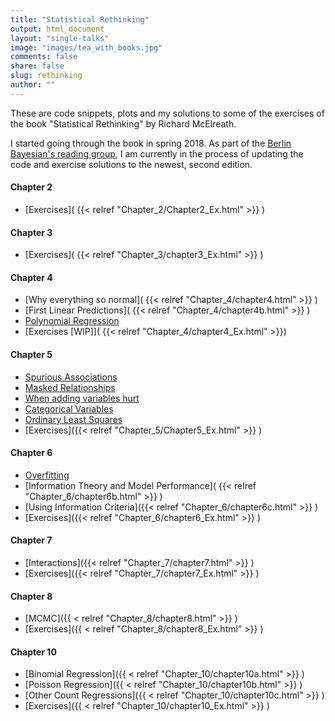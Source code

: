 ```yaml
---
title: "Statistical Rethinking"
output: html_document
layout: "single-talks"
image: "images/tea_with_books.jpg"
comments: false
share: false
slug: rethinking
author: ""
---
```

These are code snippets, plots and my solutions to some of the exercises of the book "Statistical Rethinking" by Richard McElreath.

I started going through the book in spring 2018. As part of the [Berlin Bayesian's reading group](https://www.meetup.com/de-DE/BerlinBayesians/), I am currently in the process of updating the code and exercise solutions to the newest, second edition.

#### Chapter 2
- [Exercises]( {{< relref "Chapter_2/Chapter2_Ex.html" >}} )

#### Chapter 3
- [Exercises]( {{< relref "Chapter_3/chapter3_Ex.html" >}} )

#### Chapter 4
- [Why everything so normal]( {{< relref "Chapter_4/chapter4.html" >}} )
- [First Linear Predictions]( {{< relref "Chapter_4/chapter4b.html" >}} )
- [Polynomial Regression](https://github.com/corriebar/Statistical-Rethinking/blob/master/Chapter_4/chapter4c.R)
- [Exercises [WIP]]( {{< relref "Chapter_4/chapter4_Ex.html" >}})

#### Chapter 5
- [Spurious Associations](https://github.com/corriebar/Statistical-Rethinking/blob/master/Chapter_5/chapter5a.R)
- [Masked Relationships](https://github.com/corriebar/Statistical-Rethinking/blob/master/Chapter_5/chapter5b.R)
- [When adding variables hurt](https://github.com/corriebar/Statistical-Rethinking/blob/master/Chapter_5/chapter5c.R)
- [Categorical Variables](https://github.com/corriebar/Statistical-Rethinking/blob/master/Chapter_5/chapter5d.R)
- [Ordinary Least Squares](https://github.com/corriebar/Statistical-Rethinking/blob/master/Chapter_5/chapter5e.R)
- [Exercises]({{< relref "Chapter_5/Chapter5_Ex.html" >}} )

#### Chapter 6
- [Overfitting](https://github.com/corriebar/Statistical-Rethinking/blob/master/Chapter_6/chapter6a.R)
- [Information Theory and Model Performance]( {{< relref "Chapter_6/chapter6b.html" >}} )
- [Using Information Criteria]({{< relref "Chapter_6/chapter6c.html" >}} )
- [Exercises]({{< relref "Chapter_6/chapter6_Ex.html" >}} )

#### Chapter 7
- [Interactions]({{< relref "Chapter_7/chapter7.html" >}} )
- [Exercises]({{< relref "Chapter_7/chapter7_Ex.html" >}} )

#### Chapter 8
- [MCMC]({{ < relref "Chapter_8/chapter8.html" >}} )
- [Exercises]({{ < relref "Chapter_8/chapter8_Ex.html" >}} )

#### Chapter 10
- [Binomial Regression]({{ < relref "Chapter_10/chapter10a.html" >}} )
- [Poisson Regression]({{ < relref "Chapter_10/chapter10b.html" >}} )
- [Other Count Regressions]({{ < relref "Chapter_10/chapter10c.html" >}} )
- [Exercises]({{ < relref "Chapter_10/chapter10_Ex.html" >}} )

